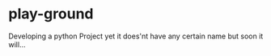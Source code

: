# play-ground

Developing a python Project
yet it does'nt have any certain name but soon it will...
